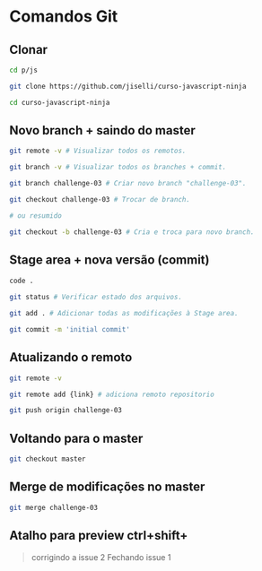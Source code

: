 # Comandos Git

## Clonar

```bash
cd p/js

git clone https://github.com/jiselli/curso-javascript-ninja

cd curso-javascript-ninja

```
## Novo branch + saindo do master

```bash
git remote -v # Visualizar todos os remotos.

git branch -v # Visualizar todos os branches + commit.

git branch challenge-03 # Criar novo branch "challenge-03".

git checkout challenge-03 # Trocar de branch.

# ou resumido

git checkout -b challenge-03 # Cria e troca para novo branch.  

```

## Stage area + nova versão (commit)

```bash
code .
    
git status # Verificar estado dos arquivos.

git add . # Adicionar todas as modificações à Stage area.

git commit -m 'initial commit'
```

## Atualizando o remoto

```bash
git remote -v

git remote add {link} # adiciona remoto repositorio  

git push origin challenge-03
```

## Voltando para o master

```bash
git checkout master
```

## Merge de modificações no master

```bash
git merge challenge-03
```

## Atalho para preview ctrl+shift+

> corrigindo a issue 2
> Fechando issue 1